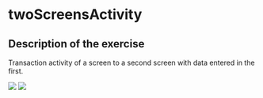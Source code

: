 # twoScreensActivity

## Description of the exercise

Transaction activity of a screen to a second screen with data entered in the first.

![](http://imageshack.com/a/img922/3489/8LCtGQ.jpg) ![](http://imageshack.com/a/img921/3487/iNF7Np.jpg)
